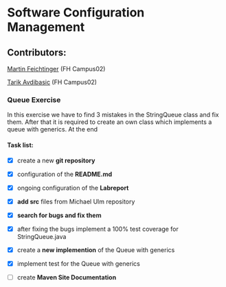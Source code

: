 # Software Configuration Management

## **Contributors:**

[Martin Feichtinger](https://github.com/martinf13/) (FH Campus02)

[Tarik Avdibasic](https://github.com/TarikAvdibasic90/) (FH Campus02)


### **Queue Exercise**

In this exercise we have to find 3 mistakes in the StringQueue class and fix them. After that it is required to create
an own class which implements a queue with generics. At the end 

#### Task list:

- [x] create a new **git repository**

- [x] configuration of the **README.md**

- [x] ongoing configuration of the **Labreport**

- [x] **add src** files from Michael Ulm repository

- [x] **search for bugs and fix them**

- [x] after fixing the bugs implement a 100% test coverage for StringQueue.java

- [x] create a **new implemention** of the Queue with generics

- [x] implement test for the Queue with generics
 
- [ ] create **Maven Site Documentation**

